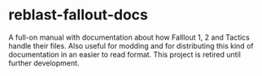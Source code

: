 # reblast-fallout-docs
A full-on manual with documentation about how Falllout 1, 2 and Tactics handle their files.
Also useful for modding and for distributing this kind of documentation in an easier to read format.
This project is retired until further development.
